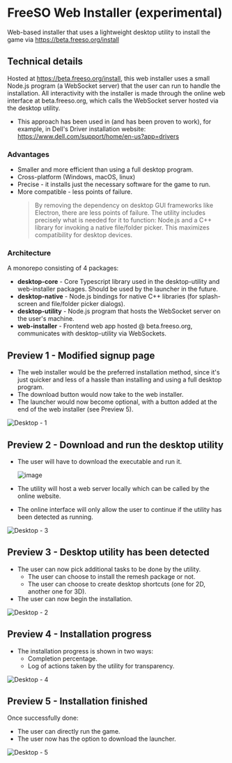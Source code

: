 # FreeSO Web Installer (experimental)
Web-based installer that uses a lightweight desktop utility to install the game via https://beta.freeso.org/install

## Technical details
Hosted at https://beta.freeso.org/install, this web installer uses a small Node.js program (a WebSocket server) that the user can run to handle the installation. All interactivity with the installer is made through the online web interface at beta.freeso.org, which calls the WebSocket server hosted via the desktop utility.
* This approach has been used in (and has been proven to work), for example, in Dell's Driver installation website: https://www.dell.com/support/home/en-us?app=drivers

### Advantages 
* Smaller and more efficient than using a full desktop program.
* Cross-platform (Windows, macOS, linux)
* Precise - it installs just the necessary software for the game to run.
* More compatible - less points of failure.
   > By removing the dependency on desktop GUI frameworks like Electron, there are less points of failure. The utility includes precisely what is needed for it to function: Node.js and a C++ library for invoking a native file/folder picker. This maximizes compatibility for desktop devices.

### Architecture
A monorepo consisting of 4 packages:
* **desktop-core** - Core Typescript library used in the desktop-utility and web-installer packages. Should be used by the launcher in the future.
* **desktop-native** - Node.js bindings for native C++ libraries
  (for splash-screen and file/folder picker dialogs).
* **desktop-utility** - Node.js program that hosts the WebSocket server on the user's machine.
* **web-installer** - Frontend web app hosted @ beta.freeso.org, communicates with desktop-utility via WebSockets.

## Preview 1 - Modified signup page
* The web installer would be the preferred installation method, since it's just quicker and less of a hassle than installing and using a full desktop program. 
* The download button would now take to the web installer. 
* The launcher would now become optional, with a button added at the end of the web installer (see Preview 5).

![Desktop - 1](https://github.com/ItsSim/freeso-web-installer/assets/35347872/1e3881f5-6830-4811-a436-ab7bf264f085)

## Preview 2 - Download and run the desktop utility
* The user will have to download the executable and run it.

  ![image](https://github.com/ItsSim/freeso-web-installer/assets/35347872/aba53072-ca20-4c5c-8b32-bab3a5115bef)

* The utility will host a web server locally which can be called by the online website.
* The online interface will only allow the user to continue if the utility has been detected as running.

![Desktop - 3](https://github.com/ItsSim/freeso-web-installer/assets/35347872/4375f0f3-f931-40c7-987e-c2313efe6856)

## Preview 3 - Desktop utility has been detected
* The user can now pick additional tasks to be done by the utility.
  - The user can choose to install the remesh package or not.
  - The user can choose to create desktop shortcuts (one for 2D, another one for 3D).
* The user can now begin the installation.

![Desktop - 2](https://github.com/ItsSim/freeso-web-installer/assets/35347872/fb72d5ba-280c-40ae-a211-7d6dd0dfb1ce)

## Preview 4 - Installation progress
* The installation progress is shown in two ways:
  - Completion percentage.
  - Log of actions taken by the utility for transparency.

![Desktop - 4](https://github.com/ItsSim/freeso-web-installer/assets/35347872/7edd8e62-2f92-4a10-8caa-f15a887affc1)

## Preview 5 - Installation finished
Once successfully done:
* The user can directly run the game.
* The user now has the option to download the launcher.

![Desktop - 5](https://github.com/ItsSim/freeso-web-installer/assets/35347872/99ab5e74-ff6b-4943-a41a-7459fd089d92)


